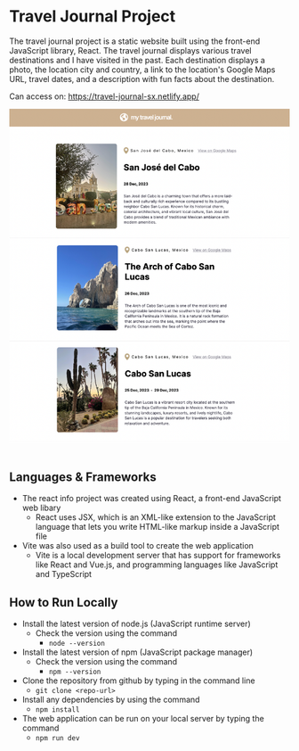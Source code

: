 # Travel Journal Project
The travel journal project is a static website built using the front-end JavaScript library, React. The travel journal displays various travel destinations and I have visited in the past. Each destination displays a photo, the location city and country, a link to the location's Google Maps URL, travel dates, and a description with fun facts about the destination.

Can access on: https://travel-journal-sx.netlify.app/

![Travel Journal](./images/travel-journal.png?raw=true "Travel Journal")
<br></br>

## Languages & Frameworks
- The react info project was created using React, a front-end JavaScript web libary
  - React uses JSX, which is an XML-like extension to the JavaScript language that lets you write HTML-like markup inside a JavaScript file
- Vite was also used as a build tool to create the web application
  - Vite is a local development server that has support for frameworks like React and Vue.js, and programming languages like JavaScript and TypeScript 

## How to Run Locally
- Install the latest version of node.js (JavaScript runtime server)
    - Check the version using the command
        - ```node --version```
- Install the latest version of npm (JavaScript package manager)
    - Check the version using the command
        - ```npm --version```
- Clone the repository from github by typing in the command line
    - ```git clone <repo-url>```
- Install any dependencies by using the command
    - ```npm install```
- The web application can be run on your local server by typing the command
    - ```npm run dev```

